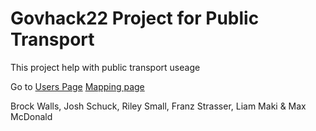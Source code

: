 # Govhack22 Project for Public Transport  

This project help with public transport useage


Go to [Users Page](about.md) [Mapping page](Maps.html)


Brock Walls, Josh Schuck, Riley Small, Franz Strasser, Liam Maki & Max McDonald
